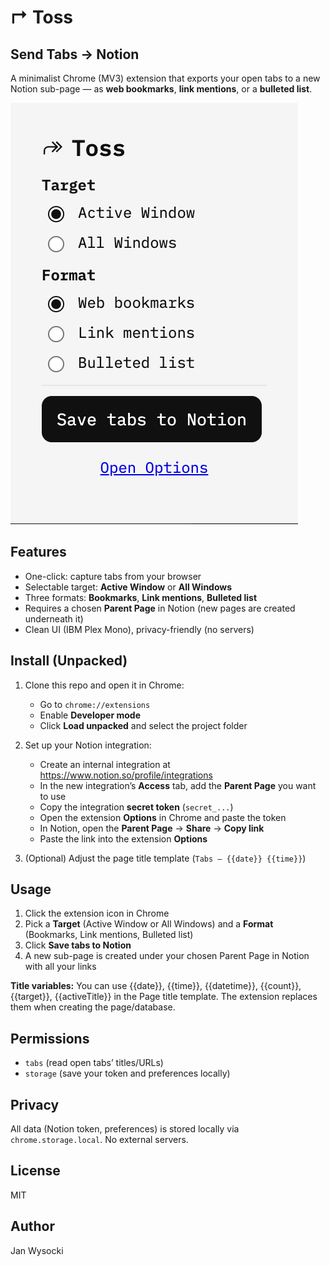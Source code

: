 # ↱ Toss

## Send Tabs → Notion
A minimalist Chrome (MV3) extension that exports your open tabs to a new Notion sub-page — as **web bookmarks**, **link mentions**, or a **bulleted list**.

![Toss popup](./popup.png)

## Features
- One-click: capture tabs from your browser
- Selectable target: **Active Window** or **All Windows**
- Three formats: **Bookmarks**, **Link mentions**, **Bulleted list**
- Requires a chosen **Parent Page** in Notion (new pages are created underneath it)
- Clean UI (IBM Plex Mono), privacy-friendly (no servers)

## Install (Unpacked)
1. Clone this repo and open it in Chrome:
   - Go to `chrome://extensions`
   - Enable **Developer mode**
   - Click **Load unpacked** and select the project folder

2. Set up your Notion integration:
   - Create an internal integration at https://www.notion.so/profile/integrations
   - In the new integration’s **Access** tab, add the **Parent Page** you want to use
   - Copy the integration **secret token** (`secret_...`)
   - Open the extension **Options** in Chrome and paste the token
   - In Notion, open the **Parent Page** → **Share** → **Copy link**
   - Paste the link into the extension **Options**

3. (Optional) Adjust the page title template (`Tabs – {{date}} {{time}}`)

## Usage
1. Click the extension icon in Chrome  
2. Pick a **Target** (Active Window or All Windows) and a **Format** (Bookmarks, Link mentions, Bulleted list)  
3. Click **Save tabs to Notion**  
4. A new sub-page is created under your chosen Parent Page in Notion with all your links

**Title variables:** You can use {{date}}, {{time}}, {{datetime}}, {{count}}, {{target}}, {{activeTitle}} in the Page title template. The extension replaces them when creating the page/database.

## Permissions
- `tabs` (read open tabs’ titles/URLs)
- `storage` (save your token and preferences locally)

## Privacy
All data (Notion token, preferences) is stored locally via `chrome.storage.local`. No external servers.

## License
MIT

## Author
Jan Wysocki
